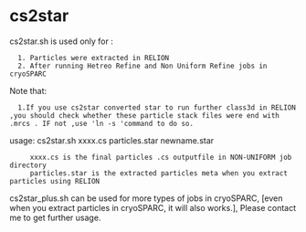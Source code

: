 # cs2star

cs2star.sh is used only for :
  
      1. Particles were extracted in RELION
      2. After running Hetreo Refine and Non Uniform Refine jobs in cryoSPARC 
      
Note that:
 
      1.If you use cs2star converted star to run further class3d in RELION ,you should check whether these particle stack files were end with .mrcs . IF not ,use 'ln -s 'command to do so.
      
 usage:  cs2star.sh xxxx.cs  particles.star  newname.star
 
         xxxx.cs is the final particles .cs outputfile in NON-UNIFORM job directory
         particles.star is the extracted particles meta when you extract particles using RELION
         
         
cs2star_plus.sh can be used for more types of jobs in cryoSPARC, [even when you extract particles in cryoSPARC, it will also works.], Please contact me to get further usage.
      
